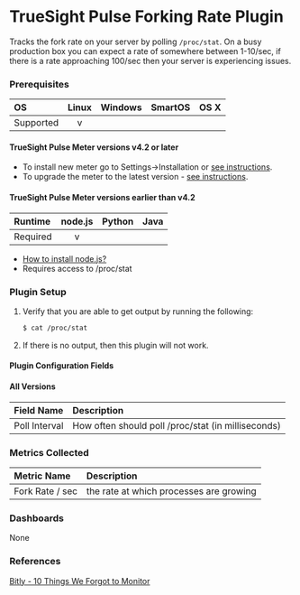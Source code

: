 # TrueSight Pulse Forking Rate Plugin

Tracks the fork rate on your server by polling `/proc/stat`. On a busy production box you can expect a rate of somewhere between 1-10/sec, if there is a rate approaching 100/sec then your server is experiencing issues.

### Prerequisites

|     OS    | Linux | Windows | SmartOS | OS X |
|:----------|:-----:|:-------:|:-------:|:----:|
| Supported |   v   |         |         |      |

#### TrueSight Pulse Meter versions v4.2 or later

- To install new meter go to Settings->Installation or [see instructions](https://help.truesight.bmc.com/hc/en-us/sections/200634331-Installation).
- To upgrade the meter to the latest version - [see instructions](https://help.truesight.bmc.com/hc/en-us/articles/201573102-Upgrading-the-Boundary-Meter). 

#### TrueSight Pulse Meter versions earlier than v4.2

|  Runtime | node.js | Python | Java |
|:---------|:-------:|:------:|:----:|
| Required |    v    |        |      |

- [How to install node.js?](https://help.truesight.bmc.com/hc/en-us/articles/202360701)
- Requires access to /proc/stat 

### Plugin Setup

1. Verify that you are able to get output by running the following:
     ```bash
     $ cat /proc/stat
     ```
2. If there is no output, then this plugin will not work.

#### Plugin Configuration Fields

#### All Versions

|Field Name  |Description                                |
|:-----------|:------------------------------------------|
|Poll Interval|How often should poll /proc/stat (in milliseconds)|

### Metrics Collected

|Metric Name    |Description                            |
|:--------------|:--------------------------------------|
|Fork Rate / sec|the rate at which processes are growing|

### Dashboards

None

### References

[Bitly - 10 Things We Forgot to Monitor](http://word.bitly.com/post/74839060954/ten-things-to-monitor)
